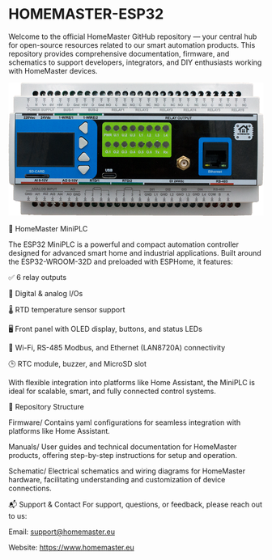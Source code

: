 # HOMEMASTER-ESP32

Welcome to the official HomeMaster GitHub repository — your central hub for open-source resources related to our smart automation products. This repository provides comprehensive documentation, firmware, and schematics to support developers, integrators, and DIY enthusiasts working with HomeMaster devices.

![alt text](https://github.com/isystemsautomation/HOMEMASTER/blob/main/MiniPLC/Images/MiniPLC.png "Logo Title Text 1")

🧠 HomeMaster MiniPLC

The ESP32 MiniPLC is a powerful and compact automation controller designed for advanced smart home and industrial applications. Built around the ESP32-WROOM-32D and preloaded with ESPHome, it features:

✅ 6 relay outputs

🔌 Digital & analog I/Os

🌡 RTD temperature sensor support

🖥 Front panel with OLED display, buttons, and status LEDs

📶 Wi-Fi, RS-485 Modbus, and Ethernet (LAN8720A) connectivity

🕒 RTC module, buzzer, and MicroSD slot

With flexible integration into platforms like Home Assistant, the MiniPLC is ideal for scalable, smart, and fully connected control systems.


📂 Repository Structure​



Firmware/
Contains yaml configurations for seamless integration with platforms like Home Assistant.​

Manuals/
User guides and technical documentation for HomeMaster products, offering step-by-step instructions for setup and operation.​

Schematic/
Electrical schematics and wiring diagrams for HomeMaster hardware, facilitating understanding and customization of device connections.



📬 Support & Contact
For support, questions, or feedback, please reach out to us:

Email: support@homemaster.eu

Website: https://www.homemaster.eu
